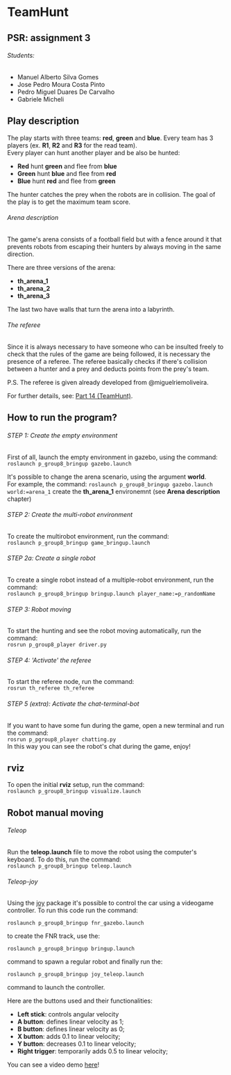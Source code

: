 # TeamHunt

## PSR: assignment 3
###### Students:
- Manuel Alberto Silva Gomes
- Jose Pedro Moura Costa Pinto
- Pedro Miguel Duares De Carvalho
- Gabriele Micheli

## Play description

The play starts with three teams: **red**, **green** and **blue**. Every team has 3 players (ex. **R1**, **R2** and **R3** for the read team). \
Every player can hunt another player and be also be hunted: 
- **Red** hunt **green** and flee from **blue**
- **Green** hunt **blue** and flee from **red**
- **Blue** hunt **red** and flee from **green** 

The hunter catches the prey when the robots are in collision. The goal of the play is to get the maximum team score.  

###### Arena description
The game's arena consists of a football field but with a fence around it that prevents robots from escaping their hunters by always moving in the same direction. 

There are three versions of the arena: 
- **th_arena_1**
- **th_arena_2**
- **th_arena_3**

The last two have walls that turn the arena into a labyrinth.

###### The referee
Since it is always necessary to have someone who can be insulted freely to check that the rules of the game are being followed, it is necessary the presence of a referee. The referee basically checks if there's collision between a hunter and a prey and deducts points from the prey's team.

P.S. The referee is given already developed from @miguelriemoliveira.

For further details, see: [Part 14 (TeamHunt)](https://github.com/miguelriemoliveira/psr_21-22/tree/main/Parte14).

## How to run the program? 
###### STEP 1: Create the empty environment
First of all, launch the empty environment in gazebo, using the command: \
```roslaunch p_group8_bringup gazebo.launch```

It's possible to change the arena scenario, using the argument **world**. \
For example, the command:
```roslaunch p_group8_bringup gazebo.launch world:=arena_1```
create the **th_arena_1** environemnt (see **Arena description** chapter)

###### STEP 2: Create the multi-robot environment
To create the multirobot environment, run the command: \
```roslaunch p_group8_bringup game_bringup.launch```
###### STEP 2a: Create a single robot
To create a single robot instead of a multiple-robot environment, run the command: \
```roslaunch p_group8_bringup bringup.launch player_name:=p_randomName```
###### STEP 3: Robot moving
To start the hunting and see the robot moving automatically, run the command: \
```rosrun p_group8_player driver.py```
###### STEP 4: 'Activate' the referee
To start the referee node, run the command: \
```rosrun th_referee th_referee```
###### STEP 5 (extra): Activate the chat-terminal-bot
If you want to have some fun during the game, open a new terminal and run the command: \
```rosrun p_pgroup8_player chatting.py``` \
In this way you can see the robot's chat during the game, enjoy!
## rviz  
To open the initial **rviz** setup, run the command: \
```roslaunch p_group8_bringup visualize.launch```  

## Robot manual moving 
###### Teleop
Run the **teleop.launch** file to move the robot using the computer's keyboard. To do this, run the command: \
```roslaunch p_group8_bringup teleop.launch``` 
###### Teleop-joy
Using the [joy](http://wiki.ros.org/joy) package it's possible to control the car using a videogame controller.
To run this code run the command:

```roslaunch p_group8_bringup fnr_gazebo.launch```

to create the FNR track, use the:

```roslaunch p_group8_bringup bringup.launch```

command to spawn a regular robot and finally run the:

```roslaunch p_group8_bringup joy_teleop.launch```

command to launch the controller.

Here are the buttons used and their functionalities:
- **Left stick**: controls angular velocity
- **A button**: defines linear velocity as 1;
- **B button**: defines linear velocity as 0;
- **X button**: adds 0.1 to linear velocity;
- **Y button**: decreases 0.1 to linear velocity;
- **Right trigger**: temporarily adds 0.5 to linear velocity;

You can see a video demo [here](https://www.youtube.com/watch?v=CBHNlbpLpZM/)!
